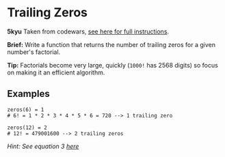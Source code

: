 # Trailing Zeros
**5kyu**
Taken from codewars, [see here for full instructions](https://www.codewars.com/kata/52f787eb172a8b4ae1000a34).

**Brief:**
Write a function that returns the number of trailing zeros for a given number's factorial.

**Tip:** 
Factorials become very large, quickly (`1000!` has 2568 digits) so focus on making it an efficient algorithm.

## Examples
```
zeros(6) = 1
# 6! = 1 * 2 * 3 * 4 * 5 * 6 = 720 --> 1 trailing zero

zeros(12) = 2
# 12! = 479001600 --> 2 trailing zeros
```

*Hint: See equation 3 [here](https://mathworld.wolfram.com/Factorial.html)*